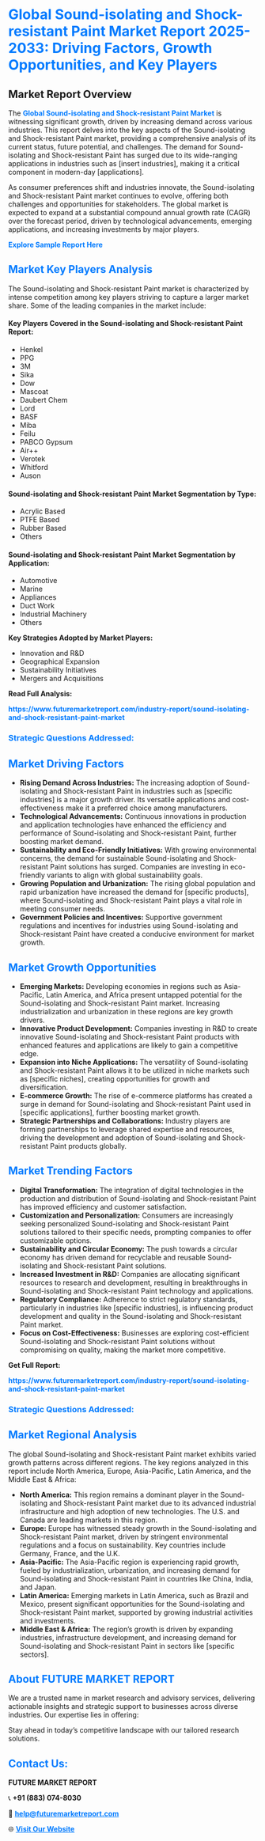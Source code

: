 <h1 style="color: #007BFF;">Global Sound-isolating and Shock-resistant Paint Market Report 2025-2033: Driving Factors, Growth Opportunities, and Key Players</h1>

<section id="overview">
<h2>Market Report Overview</h2>
<p>The <a href="https://www.futuremarketreport.com/industry-report/sound-isolating-and-shock-resistant-paint-market" style="color: #007BFF; text-decoration: none;"><strong>Global Sound-isolating and Shock-resistant Paint Market</strong></a> is witnessing significant growth, driven by increasing demand across various industries. This report delves into the key aspects of the Sound-isolating and Shock-resistant Paint market, providing a comprehensive analysis of its current status, future potential, and challenges. The demand for Sound-isolating and Shock-resistant Paint has surged due to its wide-ranging applications in industries such as [insert industries], making it a critical component in modern-day [applications].</p>
<p>As consumer preferences shift and industries innovate, the Sound-isolating and Shock-resistant Paint market continues to evolve, offering both challenges and opportunities for stakeholders. The global market is expected to expand at a substantial compound annual growth rate (CAGR) over the forecast period, driven by technological advancements, emerging applications, and increasing investments by major players.</p>
</section>

<section id="overview">
<p><a href="https://www.futuremarketreport.com/request-sample/reportId=114181" style="color: #007BFF; text-decoration: none;"><strong>Explore Sample Report Here</strong></a></p>
</section>

<section id="key-players">
<h2 style="color: #007BFF;">Market Key Players Analysis</h2>
<p>The Sound-isolating and Shock-resistant Paint market is characterized by intense competition among key players striving to capture a larger market share. Some of the leading companies in the market include:</p>
<h4>Key Players Covered in the Sound-isolating and Shock-resistant Paint Report:</h4>
<ul><li>Henkel</li><li>PPG</li><li>3M</li><li>Sika</li><li>Dow</li><li>Mascoat</li><li>Daubert Chem</li><li>Lord</li><li>BASF</li><li>Miba</li><li>Feilu</li><li>PABCO Gypsum</li><li>Air++</li><li>Verotek</li><li>Whitford</li><li>Auson</li></ul>
<h4>Sound-isolating and Shock-resistant Paint Market Segmentation by Type:</h4>
<ul><li>Acrylic Based</li><li>PTFE Based</li><li>Rubber Based</li><li>Others</li></ul>

<h4>Sound-isolating and Shock-resistant Paint Market Segmentation by Application:</h4>
<ul><li>Automotive</li><li>Marine</li><li>Appliances</li><li>Duct Work</li><li>Industrial Machinery</li><li>Others</li></ul>
<p><strong>Key Strategies Adopted by Market Players:</strong></p>
<ul>
<li>Innovation and R&D</li>
<li>Geographical Expansion</li>
<li>Sustainability Initiatives</li>
<li>Mergers and Acquisitions</li>
</ul>
</section>

<section>
<p><strong>Read Full Analysis: </strong></p><a href="https://www.futuremarketreport.com/industry-report/sound-isolating-and-shock-resistant-paint-market" style="color: #007BFF; text-decoration: none;"><strong>https://www.futuremarketreport.com/industry-report/sound-isolating-and-shock-resistant-paint-market</strong></a>
<h3 style="color: #007BFF;">Strategic Questions Addressed:</h3>
</section>

<section id="driving-factors">
<h2 style="color: #007BFF;">Market Driving Factors</h2>
<ul>
<li><strong>Rising Demand Across Industries:</strong> The increasing adoption of Sound-isolating and Shock-resistant Paint in industries such as [specific industries] is a major growth driver. Its versatile applications and cost-effectiveness make it a preferred choice among manufacturers.</li>
<li><strong>Technological Advancements:</strong> Continuous innovations in production and application technologies have enhanced the efficiency and performance of Sound-isolating and Shock-resistant Paint, further boosting market demand.</li>
<li><strong>Sustainability and Eco-Friendly Initiatives:</strong> With growing environmental concerns, the demand for sustainable Sound-isolating and Shock-resistant Paint solutions has surged. Companies are investing in eco-friendly variants to align with global sustainability goals.</li>
<li><strong>Growing Population and Urbanization:</strong> The rising global population and rapid urbanization have increased the demand for [specific products], where Sound-isolating and Shock-resistant Paint plays a vital role in meeting consumer needs.</li>
<li><strong>Government Policies and Incentives:</strong> Supportive government regulations and incentives for industries using Sound-isolating and Shock-resistant Paint have created a conducive environment for market growth.</li>
</ul>
</section>

<section id="growth-opportunities">
<h2 style="color: #007BFF;">Market Growth Opportunities</h2>
<ul>
<li><strong>Emerging Markets:</strong> Developing economies in regions such as Asia-Pacific, Latin America, and Africa present untapped potential for the Sound-isolating and Shock-resistant Paint market. Increasing industrialization and urbanization in these regions are key growth drivers.</li>
<li><strong>Innovative Product Development:</strong> Companies investing in R&D to create innovative Sound-isolating and Shock-resistant Paint products with enhanced features and applications are likely to gain a competitive edge.</li>
<li><strong>Expansion into Niche Applications:</strong> The versatility of Sound-isolating and Shock-resistant Paint allows it to be utilized in niche markets such as [specific niches], creating opportunities for growth and diversification.</li>
<li><strong>E-commerce Growth:</strong> The rise of e-commerce platforms has created a surge in demand for Sound-isolating and Shock-resistant Paint used in [specific applications], further boosting market growth.</li>
<li><strong>Strategic Partnerships and Collaborations:</strong> Industry players are forming partnerships to leverage shared expertise and resources, driving the development and adoption of Sound-isolating and Shock-resistant Paint products globally.</li>
</ul>
</section>

<section id="trending-factors">
<h2 style="color: #007BFF;">Market Trending Factors</h2>
<ul>
<li><strong>Digital Transformation:</strong> The integration of digital technologies in the production and distribution of Sound-isolating and Shock-resistant Paint has improved efficiency and customer satisfaction.</li>
<li><strong>Customization and Personalization:</strong> Consumers are increasingly seeking personalized Sound-isolating and Shock-resistant Paint solutions tailored to their specific needs, prompting companies to offer customizable options.</li>
<li><strong>Sustainability and Circular Economy:</strong> The push towards a circular economy has driven demand for recyclable and reusable Sound-isolating and Shock-resistant Paint solutions.</li>
<li><strong>Increased Investment in R&D:</strong> Companies are allocating significant resources to research and development, resulting in breakthroughs in Sound-isolating and Shock-resistant Paint technology and applications.</li>
<li><strong>Regulatory Compliance:</strong> Adherence to strict regulatory standards, particularly in industries like [specific industries], is influencing product development and quality in the Sound-isolating and Shock-resistant Paint market.</li>
<li><strong>Focus on Cost-Effectiveness:</strong> Businesses are exploring cost-efficient Sound-isolating and Shock-resistant Paint solutions without compromising on quality, making the market more competitive.</li>
</ul>
</section>

<section>
<p><strong>Get Full Report: </strong></p><a href="https://www.futuremarketreport.com/industry-report/sound-isolating-and-shock-resistant-paint-market" style="color: #007BFF; text-decoration: none;"><strong>https://www.futuremarketreport.com/industry-report/sound-isolating-and-shock-resistant-paint-market</strong></a>
<h3 style="color: #007BFF;">Strategic Questions Addressed:</h3>
</section>


<section id="regional-analysis">
<h2 style="color: #007BFF;">Market Regional Analysis</h2>
<p>The global Sound-isolating and Shock-resistant Paint market exhibits varied growth patterns across different regions. The key regions analyzed in this report include North America, Europe, Asia-Pacific, Latin America, and the Middle East & Africa:</p>
<ul>
<li><strong>North America:</strong> This region remains a dominant player in the Sound-isolating and Shock-resistant Paint market due to its advanced industrial infrastructure and high adoption of new technologies. The U.S. and Canada are leading markets in this region.</li>
<li><strong>Europe:</strong> Europe has witnessed steady growth in the Sound-isolating and Shock-resistant Paint market, driven by stringent environmental regulations and a focus on sustainability. Key countries include Germany, France, and the U.K.</li>
<li><strong>Asia-Pacific:</strong> The Asia-Pacific region is experiencing rapid growth, fueled by industrialization, urbanization, and increasing demand for Sound-isolating and Shock-resistant Paint in countries like China, India, and Japan.</li>
<li><strong>Latin America:</strong> Emerging markets in Latin America, such as Brazil and Mexico, present significant opportunities for the Sound-isolating and Shock-resistant Paint market, supported by growing industrial activities and investments.</li>
<li><strong>Middle East & Africa:</strong> The region’s growth is driven by expanding industries, infrastructure development, and increasing demand for Sound-isolating and Shock-resistant Paint in sectors like [specific sectors].</li>
</ul>
</section>

<footer>
<h2 style="color: #007BFF;">About FUTURE MARKET REPORT</h2>
<p>We are a trusted name in market research and advisory services, delivering actionable insights and strategic support to businesses across diverse industries. Our expertise lies in offering:</p>

<p>Stay ahead in today’s competitive landscape with our tailored research solutions.</p>

<h2 style="color: #007BFF;">Contact Us:</h2>
<p><strong>FUTURE MARKET REPORT</strong></p>
<p>📞 <strong>+91 (883) 074-8030</strong></p>
<p>📧 <strong><a href="mailto:help@futuremarketreport.com" style="color: #007BFF;">help@futuremarketreport.com</a></strong></p>
<p>🌐 <strong><a href="https://www.futuremarketreport.com/" style="color: #007BFF;">Visit Our Website</a></strong></p>
</footer>